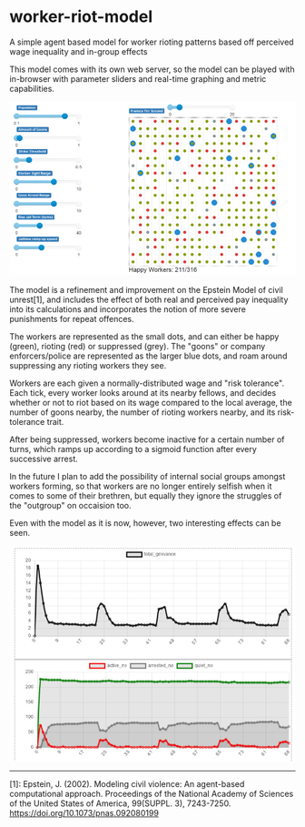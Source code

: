 # worker-riot-model
A simple agent based model for worker rioting patterns based off perceived wage inequality and in-group effects

This model comes with its own web server, so the model can be played with in-browser with parameter sliders and real-time graphing and metric capabilities.

![Demo Image](demo.png)

The model is a refinement and improvement on the Epstein Model of civil unrest[1], and includes the effect of both real and perceived pay inequality into its calculations and incorporates the notion of more severe punishments for repeat offences.

The workers are represented as the small dots, and can either be happy (green), rioting (red) or suppressed (grey). The "goons" or company enforcers/police are represented as the larger blue dots, and roam around suppressing any rioting workers they see.

Workers are each given a normally-distributed wage and "risk tolerance". Each tick, every worker looks around at its nearby fellows, and decides whether or not to riot based on its wage compared to the local average, the number of goons nearby, the number of rioting workers nearby, and its risk-tolerance trait.

After being suppressed, workers become inactive for a certain number of turns, which ramps up according to a sigmoid function after every successive arrest.

In the future I plan to add the possibility of internal social groups amongst workers forming, so that workers are no longer entirely selfish when it comes to some of their brethren, but equally they ignore the struggles of the "outgroup" on occaision too.

Even with the model as it is now, however, two interesting effects can be seen.

![Graph](metrics.png)

------------
[1]: 
Epstein, J. (2002). Modeling civil violence: An agent-based computational approach. Proceedings of the National Academy of Sciences of the United States of America, 99(SUPPL. 3), 7243-7250. https://doi.org/10.1073/pnas.092080199
